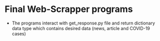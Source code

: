 # Final Web-Scrapper programs 

- The programs interact with get_response.py file and return dictionary data type which contains desired data (news, article and COVID-19 cases)
